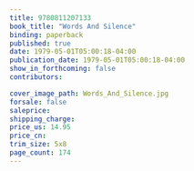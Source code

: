```yaml
---
title: 9780811207133
book_title: "Words And Silence"
binding: paperback
published: true
date: 1979-05-01T05:00:18-04:00
publication_date: 1979-05-01T05:00:18-04:00
show_in_forthcoming: false
contributors:

cover_image_path: Words_And_Silence.jpg
forsale: false
saleprice:
shipping_charge:
price_us: 14.95
price_cn:
trim_size: 5x8
page_count: 174
---
```


